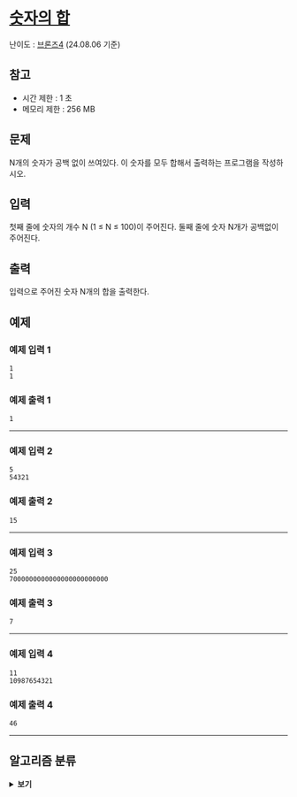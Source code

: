 # [숫자의 합](https://www.acmicpc.net/problem/11720)
난이도 : [브론즈4](https://solved.ac/search?query=11720) (24.08.06 기준)

## 참고
- 시간 제한 : 1 초
- 메모리 제한 : 256 MB

## 문제
N개의 숫자가 공백 없이 쓰여있다. 이 숫자를 모두 합해서 출력하는 프로그램을 작성하시오.

## 입력
첫째 줄에 숫자의 개수 N (1 ≤ N ≤ 100)이 주어진다. 둘째 줄에 숫자 N개가 공백없이 주어진다.

## 출력
입력으로 주어진 숫자 N개의 합을 출력한다.

## 예제
### 예제 입력 1 
```
1
1
```
### 예제 출력 1 
```
1
```
---
### 예제 입력 2
```
5
54321
```
### 예제 출력 2
```
15
```
---
### 예제 입력 3
```
25
7000000000000000000000000
```
### 예제 출력 3
```
7
```
---
### 예제 입력 4
```
11
10987654321
```
### 예제 출력 4
```
46
```
---

## 알고리즘 분류
<details>
<summary><b>보기</b></summary>

- [수학](https://www.acmicpc.net/problem/tag/124)
- [구현](https://www.acmicpc.net/problemset?sort=ac_desc&algo=102)
- [문자열](https://www.acmicpc.net/problemset?sort=ac_desc&algo=158)
</details>